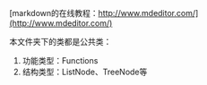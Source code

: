 [markdown的在线教程：http://www.mdeditor.com/](http://www.mdeditor.com/)

本文件夹下的类都是公共类：

1. 功能类型：Functions
2. 结构类型：ListNode、TreeNode等











